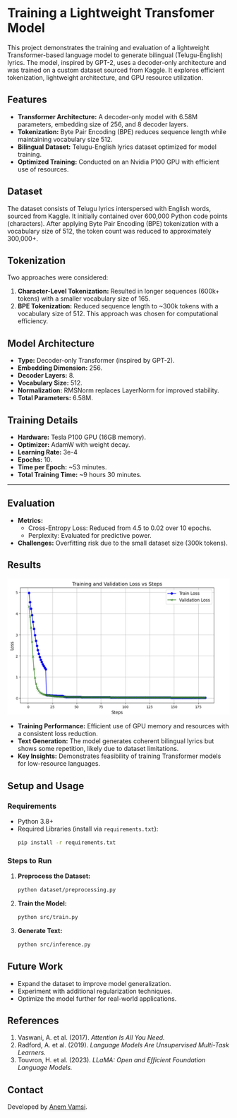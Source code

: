 # Training a Lightweight Transfomer Model

This project demonstrates the training and evaluation of a lightweight Transformer-based language model to generate bilingual (Telugu-English) lyrics. The model, inspired by GPT-2, uses a decoder-only architecture and was trained on a custom dataset sourced from Kaggle. It explores efficient tokenization, lightweight architecture, and GPU resource utilization.

## Features
- **Transformer Architecture:** A decoder-only model with 6.58M parameters, embedding size of 256, and 8 decoder layers.
- **Tokenization:** Byte Pair Encoding (BPE) reduces sequence length while maintaining vocabulary size 512.
- **Bilingual Dataset:** Telugu-English lyrics dataset optimized for model training.
- **Optimized Training:** Conducted on an Nvidia P100 GPU with efficient use of resources.



## Dataset
The dataset consists of Telugu lyrics interspersed with English words, sourced from Kaggle. It initially contained over 600,000 Python code points (characters). After applying Byte Pair Encoding (BPE) tokenization with a vocabulary size of 512, the token count was reduced to approximately 300,000+.



## Tokenization
Two approaches were considered:
1. **Character-Level Tokenization:** Resulted in longer sequences (600k+ tokens) with a smaller vocabulary size of 165.
2. **BPE Tokenization:** Reduced sequence length to ~300k tokens with a vocabulary size of 512. This approach was chosen for computational efficiency.



## Model Architecture
- **Type:** Decoder-only Transformer (inspired by GPT-2).
- **Embedding Dimension:** 256.
- **Decoder Layers:** 8.
- **Vocabulary Size:** 512.
- **Normalization:** RMSNorm replaces LayerNorm for improved stability.
- **Total Parameters:** 6.58M.



## Training Details
- **Hardware:** Tesla P100 GPU (16GB memory).
- **Optimizer:** AdamW with weight decay.
- **Learning Rate:** 3e-4
- **Epochs:** 10.
- **Time per Epoch:** ~53 minutes.
- **Total Training Time:** ~9 hours 30 minutes.

---

## Evaluation
- **Metrics:**
  - Cross-Entropy Loss: Reduced from 4.5 to 0.02 over 10 epochs.
  - Perplexity: Evaluated for predictive power.
- **Challenges:** Overfitting risk due to the small dataset size (300k tokens).



## Results

![training loss curve](lyricGPT_training.png)
- **Training Performance:** Efficient use of GPU memory and resources with a consistent loss reduction.
- **Text Generation:** The model generates coherent bilingual lyrics but shows some repetition, likely due to dataset limitations.
- **Key Insights:** Demonstrates feasibility of training Transformer models for low-resource languages.



## Setup and Usage

### Requirements
- Python 3.8+
- Required Libraries (install via `requirements.txt`):
  ```bash
  pip install -r requirements.txt
  ```

### Steps to Run
1. **Preprocess the Dataset:**
   ```bash
   python dataset/preprocessing.py
   ```
2. **Train the Model:**
   ```bash
   python src/train.py
   ```
3. **Generate Text:**
   ```bash
   python src/inference.py
   ```



## Future Work
- Expand the dataset to improve model generalization.
- Experiment with additional regularization techniques.
- Optimize the model further for real-world applications.



## References
1. Vaswani, A. et al. (2017). *Attention Is All You Need.*
2. Radford, A. et al. (2019). *Language Models Are Unsupervised Multi-Task Learners.*
3. Touvron, H. et al. (2023). *LLaMA: Open and Efficient Foundation Language Models.*



## Contact
Developed by [Anem Vamsi](mailto:anemvamsi4@gmail.com). 
